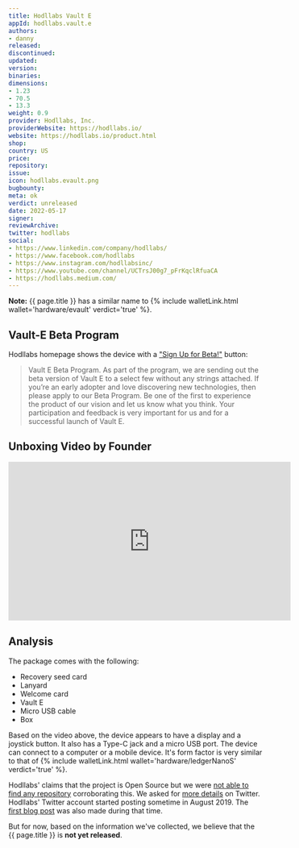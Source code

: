 ```yaml
---
title: Hodllabs Vault E
appId: hodllabs.vault.e
authors:
- danny
released: 
discontinued: 
updated: 
version: 
binaries: 
dimensions: 
- 1.23
- 70.5
- 13.3
weight: 0.9
provider: Hodllabs, Inc.
providerWebsite: https://hodllabs.io/
website: https://hodllabs.io/product.html
shop: 
country: US
price: 
repository: 
issue: 
icon: hodllabs.evault.png
bugbounty: 
meta: ok
verdict: unreleased
date: 2022-05-17
signer: 
reviewArchive: 
twitter: hodllabs
social: 
- https://www.linkedin.com/company/hodllabs/
- https://www.facebook.com/hodllabs
- https://www.instagram.com/hodllabsinc/
- https://www.youtube.com/channel/UCTrsJ00g7_pFrKqclRfuaCA
- https://hodllabs.medium.com/
---
```


**Note:** {{ page.title }} has a similar name to {% include walletLink.html wallet='hardware/evault' verdict='true' %}.

## Vault-E Beta Program 

Hodllabs homepage shows the device with a ["Sign Up for Beta!"](https://hodllabs.io/betaprogram.html) button:

> Vault E Beta Program. As part of the program, we are sending out the beta version of Vault E to a select few without any strings attached. If you’re an early adopter and love discovering new technologies, then please apply to our Beta Program. Be one of the first to experience the product of our vision and let us know what you think. Your participation and feedback is very important for us and for a successful launch of Vault E.

## Unboxing Video by Founder

<iframe width="560" height="315" src="https://www.youtube.com/embed/gGtT1KmZ2v4" title="YouTube video player" frameborder="0" allow="accelerometer; autoplay; clipboard-write; encrypted-media; gyroscope; picture-in-picture" allowfullscreen></iframe>

## Analysis 

The package comes with the following: 

- Recovery seed card
- Lanyard
- Welcome card
- Vault E
- Micro USB cable
- Box

Based on the video above, the device appears to have a display and a joystick button. It also has a Type-C jack and a micro USB port. The device can connect to a computer or a mobile device. It's form factor is very similar to that of {% include walletLink.html wallet='hardware/ledgerNanoS' verdict='true' %}. 

Hodllabs' claims that the project is Open Source but we were [not able to find any repository](https://github.com/orgs/hodllabs/repositories) corroborating this. We asked for [more details](https://twitter.com/BitcoinWalletz/status/1526404072332398592) on Twitter. Hodllabs' Twitter account started posting sometime in August 2019. The [first blog post](https://hodllabs.io/blog.html) was also made during that time.

But for now, based on the information we've collected, we believe that the {{ page.title }} is **not yet released**. 






